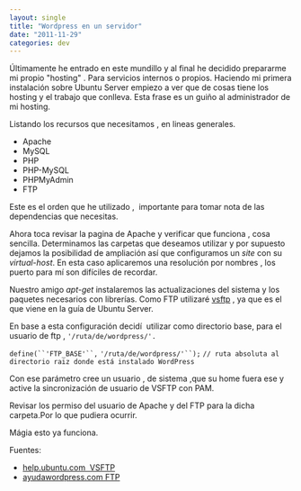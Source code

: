 ```yaml
---
layout: single
title: "Wordpress en un servidor"
date: "2011-11-29"
categories: dev
---
```


Últimamente he entrado en este mundillo y al final he decidido prepararme mi propio "hosting" . Para servicios internos o propios. Haciendo mi primera instalación sobre Ubuntu Server empiezo a ver que de cosas tiene los hosting y el trabajo que conlleva. Esta frase es un guiño al administrador de mi hosting.

Listando los recursos que necesitamos , en lineas generales.

- Apache
- MySQL
- PHP
- PHP-MySQL
- PHPMyAdmin
- FTP

Este es el orden que he utilizado ,  importante para tomar nota de las dependencias que necesitas.

Ahora toca revisar la pagina de Apache y verificar que funciona , cosa sencilla. Determinamos las carpetas que deseamos utilizar y por supuesto dejamos la posibilidad de ampliación así que configuramos un _site_ con su _virtual-host_. En esta caso aplicaremos una resolución por nombres , los puerto para mí son difíciles de recordar.

Nuestro amigo _apt-get_ instalaremos las actualizaciones del sistema y los paquetes necesarios con librerías. Como FTP utilizaré [vsftp](https://help.ubuntu.com/11.10/serverguide/C/ftp-server.html "VSFTP - Guía Ubuntu Server") , ya que es el que viene en la guía de Ubuntu Server.

En base a esta configuración decidí  utilizar como directorio base, para el usuario de ftp , `'/ruta/de/wordpress/'.`

`define(``'FTP_BASE'``,` `'/ruta/de/wordpress/'``);` `// ruta absoluta al directorio raiz donde está instalado WordPress`

Con ese parámetro cree un usuario , de sistema ,que su home fuera ese y active la sincronización de usuario de VSFTP con PAM.

Revisar los permiso del usuario de Apache y del FTP para la dicha carpeta.Por lo que pudiera ocurrir.

Mágia esto ya funciona.

Fuentes:

- [help.ubuntu.com  VSFTP](https://help.ubuntu.com/11.10/serverguide/C/ftp-server.html "VSFTP - Guía Ubuntu Server")
- [ayudawordpress.com FTP](https://ayudawordpress.com/instalar-plugins-y-temas-sin-poner-datos-de-ftp/ "AyudaWordpress FTP")
